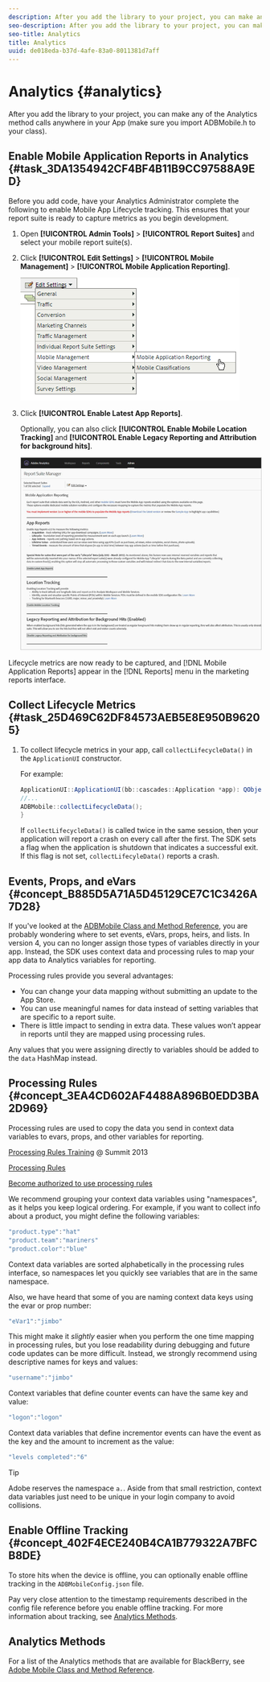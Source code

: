 ```yaml
---
description: After you add the library to your project, you can make any of the Analytics method calls anywhere in your App (make sure you import ADBMobile.h to your class).
seo-description: After you add the library to your project, you can make any of the Analytics method calls anywhere in your App (make sure you import ADBMobile.h to your class).
seo-title: Analytics
title: Analytics
uuid: de018eda-b37d-4afe-83a0-8011381d7aff
---
```


# Analytics {#analytics}

After you add the library to your project, you can make any of the Analytics method calls anywhere in your App (make sure you import ADBMobile.h to your class).

## Enable Mobile Application Reports in Analytics {#task_3DA1354942CF4BF4B11B9CC97588A9ED}

Before you add code, have your Analytics Administrator complete the following to enable Mobile App Lifecycle tracking. This ensures that your report suite is ready to capture metrics as you begin development. 


1. Open **[!UICONTROL Admin Tools]** > **[!UICONTROL Report Suites]** and select your mobile report suite(s).
1. Click **[!UICONTROL Edit Settings]** > **[!UICONTROL Mobile Management]** > **[!UICONTROL Mobile Application Reporting]**.

   ![](assets/mobile-settings.png)

1. Click **[!UICONTROL Enable Latest App Reports]**.

   Optionally, you can also click **[!UICONTROL Enable Mobile Location Tracking]** and **[!UICONTROL Enable Legacy Reporting and Attribution for background hits]**.

   ![](assets/enable-lifecycle.png)

Lifecycle metrics are now ready to be captured, and [!DNL Mobile Application Reports] appear in the [!DNL Reports] menu in the marketing reports interface. 

## Collect Lifecycle Metrics {#task_25D469C62DF84573AEB5E8E950B96205}

1. To collect lifecycle metrics in your app, call `collectLifecycleData()` in the `ApplicationUI` constructor.

   For example: 

   ```java
   ApplicationUI::ApplicationUI(bb::cascades::Application *app): QObject(app) { 
   //... 
   ADBMobile::collectLifecycleData(); 
   } 
   ```

   If `collectLifecycleData()` is called twice in the same session, then your application will report a crash on every call after the first. The SDK sets a flag when the application is shutdown that indicates a successful exit. If this flag is not set, `collectLifecyleData()` reports a crash. 

## Events, Props, and eVars {#concept_B885D5A71A5D45129CE7C1C3426A7D28}


If you've looked at the [ADBMobile Class and Method Reference](/help/blackberry/methods.md), you are probably wondering where to set events, eVars, props, heirs, and lists. In version 4, you can no longer assign those types of variables directly in your app. Instead, the SDK uses context data and processing rules to map your app data to Analytics variables for reporting. 

Processing rules provide you several advantages: 

* You can change your data mapping without submitting an update to the App Store. 
* You can use meaningful names for data instead of setting variables that are specific to a report suite. 
* There is little impact to sending in extra data. These values won’t appear in reports until they are mapped using processing rules. 

Any values that you were assigning directly to variables should be added to the `data` HashMap instead. 

## Processing Rules {#concept_3EA4CD602AF4488A896B0EDD3BA2D969}

Processing rules are used to copy the data you send in context data variables to evars, props, and other variables for reporting. 

[Processing Rules Training](https://tv.adobe.com/embed/1181/16506/) @ Summit 2013 

[Processing Rules](https://docs.adobe.com/content/help/en/analytics/admin/admin-tools/processing-rules/processing-rules.html) 

[Become authorized to use processing rules](https://helpx.adobe.com/analytics/kb/processing-rules-authorization.html) 

We recommend grouping your context data variables using "namespaces", as it helps you keep logical ordering. For example, if you want to collect info about a product, you might define the following variables: 

```js
"product.type":"hat" 
"product.team":"mariners" 
"product.color":"blue"
```

Context data variables are sorted alphabetically in the processing rules interface, so namespaces let you quickly see variables that are in the same namespace. 

Also, we have heard that some of you are naming context data keys using the evar or prop number: 

```js
"eVar1":"jimbo"
```

This might make it *slightly* easier when you perform the one time mapping in processing rules, but you lose readability during debugging and future code updates can be more difficult. Instead, we strongly recommend using descriptive names for keys and values:

```js
"username":"jimbo"
```

Context variables that define counter events can have the same key and value: 

```js
"logon":"logon"
```

Context data variables that define incrementor events can have the event as the key and the amount to increment as the value: 

```js
"levels completed":"6"
```

>[!TIP]
>
>Adobe reserves the namespace `a.`. Aside from that small restriction, context data variables just need to be unique in your login company to avoid collisions. 

## Enable Offline Tracking {#concept_402F4ECE240B4CA1B779322A7BFCB8DE}

To store hits when the device is offline, you can optionally enable offline tracking in the `ADBMobileConfig.json` file. 

Pay very close attention to the timestamp requirements described in the config file reference before you enable offline tracking. For more information about tracking, see [Analytics Methods](methods.md#section_91F4AD0A045D4E4E8F9A93450503E49E). 

## Analytics Methods

For a list of the Analytics methods that are available for BlackBerry, see [Adobe Mobile Class and Method Reference](/help/blackberry/methods.md).